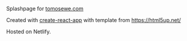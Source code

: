 Splashpage for [tomosewe.com](https://tomosewe.com)

Created with [create-react-app](https://github.com/facebook/create-react-app) with template from https://html5up.net/

Hosted on Netlify.
